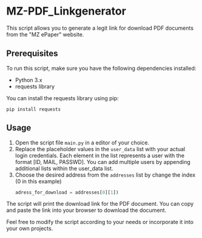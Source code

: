 # MZ-PDF_Linkgenerator

This script allows you to generate a legit link for download PDF documents from the "MZ ePaper" website.

## Prerequisites

To run this script, make sure you have the following dependencies installed:

- Python 3.x
- requests library

You can install the requests library using pip:

```
pip install requests
```

## Usage

1. Open the script file `main.py` in a editor of your choice.
2. Replace the placeholder values in the `user_data` list with your actual login credentials. Each element in the list represents a user with the format [ID, MAIL, PASSWD]. You can add multiple users by appending additional lists within the user_data list.
4. Choose the desired address from the `addresses` list by change the index (0 in this example)
   ```python
   adress_for_download = addresses[0][1])
   ```

The script will print the download link for the PDF document. You can copy and paste the link into your browser to download the document.

Feel free to modify the script according to your needs or incorporate it into your own projects.
